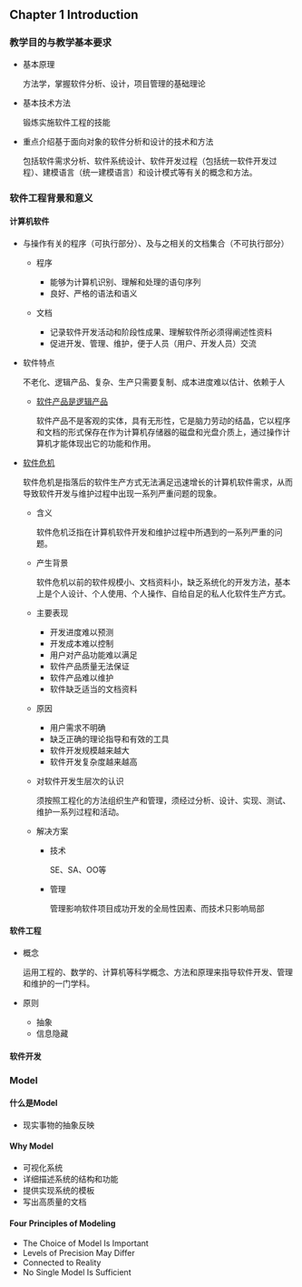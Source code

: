 ## Chapter 1 Introduction

### 教学目的与教学基本要求

* 基本原理

  方法学，掌握软件分析、设计，项目管理的基础理论

* 基本技术方法

  锻炼实施软件工程的技能

* 重点介绍基于面向对象的软件分析和设计的技术和方法

  包括软件需求分析、软件系统设计、软件开发过程（包括统一软件开发过程）、建模语言（统一建模语言）和设计模式等有关的概念和方法。

### 软件工程背景和意义

#### 计算机软件

* 与操作有关的程序（可执行部分）、及与之相关的文档集合（不可执行部分）

  * 程序
    * 能够为计算机识别、理解和处理的语句序列
    * 良好、严格的语法和语义


  * 文档
    * 记录软件开发活动和阶段性成果、理解软件所必须得阐述性资料
    * 促进开发、管理、维护，便于人员（用户、开发人员）交流

* 软件特点

  不老化、逻辑产品、复杂、生产只需要复制、成本进度难以估计、依赖于人

  * [软件产品是逻辑产品](http://baike.baidu.com/link?url=lv-ijMhQ82z3w4AomCyi_WPSLxON-wIVgwRsYlwMb7H7JGcFGFZ9bB_DemnwPz4HYAG4DBqiOJxknj9qabhUD_)

    软件产品不是客观的实体，具有无形性，它是脑力劳动的结晶，它以程序和文档的形式保存在作为计算机存储器的磁盘和光盘介质上，通过操作计算机才能体现出它的功能和作用。

* [软件危机](http://baike.baidu.com/link?url=SIta9z6p4ceeMJpzzh6GK60FKadiZt0KYxDUQp-cMNVV9AFlTAkzMn90Lt9rSwekydjA3-5_66GJs4j0bD-ugq)

  软件危机是指落后的软件生产方式无法满足迅速增长的计算机软件需求，从而导致软件开发与维护过程中出现一系列严重问题的现象。

  * 含义

    软件危机泛指在计算机软件开发和维护过程中所遇到的一系列严重的问题。

  * 产生背景

    软件危机以前的软件规模小、文档资料小，缺乏系统化的开发方法，基本上是个人设计、个人使用、个人操作、自给自足的私人化软件生产方式。

  * 主要表现

    * 开发进度难以预测
    * 开发成本难以控制
    * 用户对产品功能难以满足
    * 软件产品质量无法保证
    * 软件产品难以维护
    * 软件缺乏适当的文档资料

  * 原因

    * 用户需求不明确
    * 缺乏正确的理论指导和有效的工具
    * 软件开发规模越来越大
    * 软件开发复杂度越来越高

  * 对软件开发生层次的认识

    须按照工程化的方法组织生产和管理，须经过分析、设计、实现、测试、维护一系列过程和活动。

  * 解决方案

    * 技术

      SE、SA、OO等

    * 管理

      管理影响软件项目成功开发的全局性因素、而技术只影响局部

#### 软件工程

* 概念

  运用工程的、数学的、计算机等科学概念、方法和原理来指导软件开发、管理和维护的一门学科。

* 原则

  * 抽象
  * 信息隐藏

#### 软件开发

### Model

#### 什么是Model

* 现实事物的抽象反映

#### Why Model

* 可视化系统
* 详细描述系统的结构和功能
* 提供实现系统的模板
* 写出高质量的文档

#### Four Principles of Modeling

* The Choice of Model Is Important
* Levels of Precision May Differ
* Connected to Reality
* No Single Model Is Sufficient

